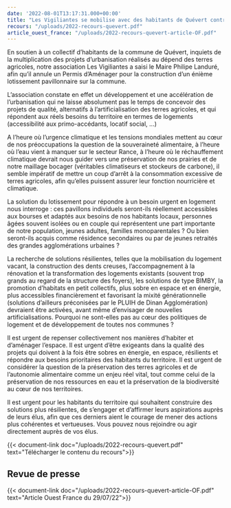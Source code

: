 ```yaml
---
date: '2022-08-01T13:17:31.000+00:00'
title: "Les Vigiliantes se mobilise avec des habitants de Quévert contre l’urbanisation galopante au dépend des terres agricoles nourricières"
recours: "/uploads/2022-recours-quevert.pdf"
article_ouest_france: "/uploads/2022-recours-quevert-article-OF.pdf"
---
```


En soutien à un collectif d’habitants de la commune de Quévert, inquiets de la multiplication des projets d’urbanisation réalisés au dépend des terres agricoles, notre association Les Vigiliantes a saisi le Maire Philipe Landuré, afin qu’il annule un Permis d’Aménager pour la construction d’un énième lotissement pavillonnaire sur la commune.

<!--more-->

L’association constate en effet un développement et une accélération de l’urbanisation qui ne laisse absolument pas le temps de concevoir des projets de qualité, alternatifs à l’artificialisation des terres agricoles, et qui répondent aux réels besoins du territoire en termes de logements (accessibilité aux primo-accédants, locatif social, ...)

A l’heure où l’urgence climatique et les tensions mondiales mettent au cœur de nos préoccupations la question de la souveraineté alimentaire, à l’heure où l’eau vient à manquer sur le secteur Rance, à l’heure où le réchauffement climatique devrait nous guider vers une préservation de nos prairies et de notre maillage bocager (véritables climatiseurs et stockeurs de carbone), il semble impératif de mettre un coup d’arrêt à la consommation excessive de terres agricoles, afin qu’elles puissent assurer leur fonction nourricière et climatique.

La solution du lotissement pour répondre à un besoin urgent en logement nous interroge : ces pavillons individuels seront-ils réellement accessibles aux bourses et adaptés aux besoins de nos habitants locaux, personnes âgées souvent isolées ou en couple qui représentent une part importante de notre population, jeunes adultes, familles monoparentales ? Ou bien seront-ils acquis comme résidence secondaires ou par de jeunes retraités des grandes agglomérations urbaines ?

La recherche de solutions résilientes, telles que la mobilisation du logement vacant, la construction des dents creuses, l’accompagnement à la rénovation et la transformation des logements existants (souvent trop grands au regard de la structure des foyers), les solutions de type BIMBY, la promotion d’habitats en petit collectifs, plus sobre en espace et en énergie, plus accessibles financièrement et favorisant la mixité générationnelle (solutions d’ailleurs préconisées par le PLUIH de Dinan Agglomération) devraient être activées, avant même d’envisager de nouvelles artificialisations. Pourquoi ne sont-elles pas au cœur des politiques de logement et de développement de toutes nos communes ?

Il est urgent de repenser collectivement nos manières d’habiter et d’aménager l’espace. Il est urgent d’être exigeants dans la qualité des projets qui doivent à la fois être sobres en énergie, en espace, résilients et répondre aux besoins prioritaires des habitants du territoire. Il est urgent de considérer la question de la préservation des terres agricoles et de l’autonomie alimentaire comme un enjeu réel vital, tout comme celui de la préservation de nos ressources en eau et la préservation de la biodiversité au cœur de nos territoires.

Il est urgent pour les habitants du territoire qui souhaitent construire des solutions plus résilientes, de s’engager et d’affirmer leurs aspirations auprès de leurs élus, afin que ces derniers aient le courage de mener des actions plus cohérentes et vertueuses. Vous pouvez nous rejoindre ou agir directement auprès de vos élus.



{{< document-link doc="/uploads/2022-recours-quevert.pdf" text="Télécharger le contenu du recours">}}


## Revue de presse

{{< document-link doc="/uploads/2022-recours-quevert-article-OF.pdf" text="Article Ouest France du 29/07/22">}}